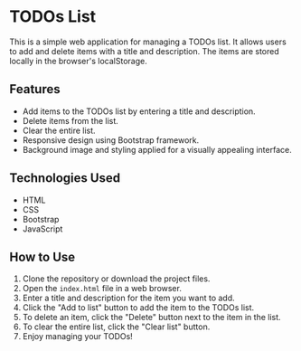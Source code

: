 # TODOs List

This is a simple web application for managing a TODOs list. It allows users to add and delete items with a title and description. The items are stored locally in the browser's localStorage.

## Features

- Add items to the TODOs list by entering a title and description.
- Delete items from the list.
- Clear the entire list.
- Responsive design using Bootstrap framework.
- Background image and styling applied for a visually appealing interface.

## Technologies Used

- HTML
- CSS
- Bootstrap
- JavaScript

## How to Use

1. Clone the repository or download the project files.
2. Open the `index.html` file in a web browser.
3. Enter a title and description for the item you want to add.
4. Click the "Add to list" button to add the item to the TODOs list.
5. To delete an item, click the "Delete" button next to the item in the list.
6. To clear the entire list, click the "Clear list" button.
7. Enjoy managing your TODOs!
